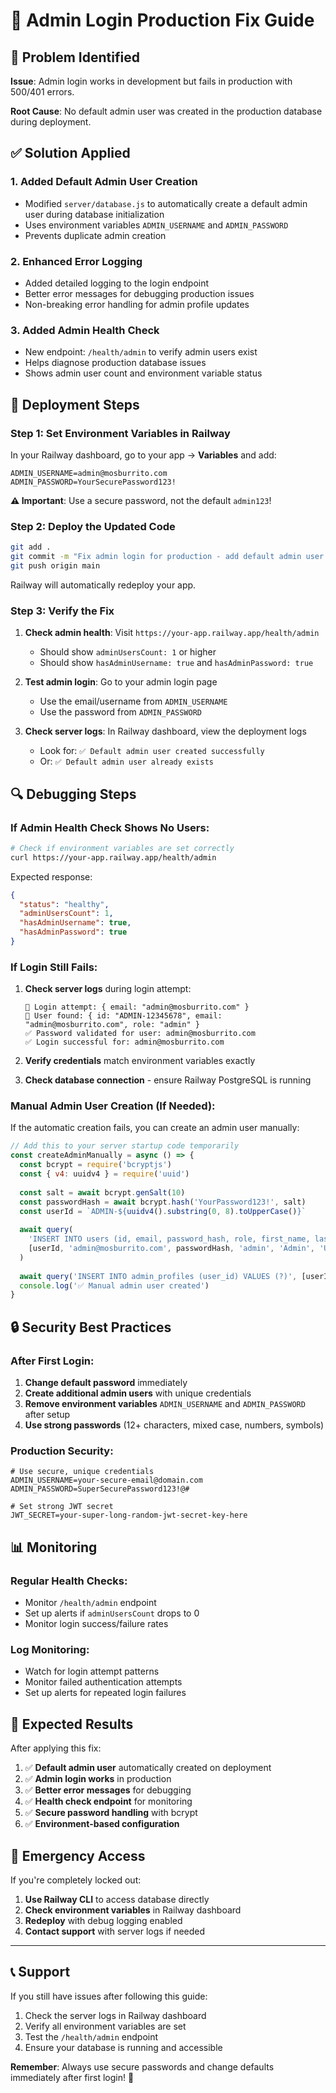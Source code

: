 # 🔐 Admin Login Production Fix Guide

## 🚨 Problem Identified

**Issue**: Admin login works in development but fails in production with 500/401 errors.

**Root Cause**: No default admin user was created in the production database during deployment.

## ✅ Solution Applied

### 1. **Added Default Admin User Creation**
- Modified `server/database.js` to automatically create a default admin user during database initialization
- Uses environment variables `ADMIN_USERNAME` and `ADMIN_PASSWORD`
- Prevents duplicate admin creation

### 2. **Enhanced Error Logging**
- Added detailed logging to the login endpoint
- Better error messages for debugging production issues
- Non-breaking error handling for admin profile updates

### 3. **Added Admin Health Check**
- New endpoint: `/health/admin` to verify admin users exist
- Helps diagnose production database issues
- Shows admin user count and environment variable status

## 🚀 Deployment Steps

### **Step 1: Set Environment Variables in Railway**

In your Railway dashboard, go to your app → **Variables** and add:

```env
ADMIN_USERNAME=admin@mosburrito.com
ADMIN_PASSWORD=YourSecurePassword123!
```

**⚠️ Important**: Use a secure password, not the default `admin123`!

### **Step 2: Deploy the Updated Code**

```bash
git add .
git commit -m "Fix admin login for production - add default admin user creation"
git push origin main
```

Railway will automatically redeploy your app.

### **Step 3: Verify the Fix**

1. **Check admin health**: Visit `https://your-app.railway.app/health/admin`
   - Should show `adminUsersCount: 1` or higher
   - Should show `hasAdminUsername: true` and `hasAdminPassword: true`

2. **Test admin login**: Go to your admin login page
   - Use the email/username from `ADMIN_USERNAME`
   - Use the password from `ADMIN_PASSWORD`

3. **Check server logs**: In Railway dashboard, view the deployment logs
   - Look for: `✅ Default admin user created successfully`
   - Or: `✅ Default admin user already exists`

## 🔍 Debugging Steps

### **If Admin Health Check Shows No Users:**

```bash
# Check if environment variables are set correctly
curl https://your-app.railway.app/health/admin
```

Expected response:
```json
{
  "status": "healthy",
  "adminUsersCount": 1,
  "hasAdminUsername": true,
  "hasAdminPassword": true
}
```

### **If Login Still Fails:**

1. **Check server logs** during login attempt:
   ```
   🔐 Login attempt: { email: "admin@mosburrito.com" }
   👤 User found: { id: "ADMIN-12345678", email: "admin@mosburrito.com", role: "admin" }
   ✅ Password validated for user: admin@mosburrito.com
   ✅ Login successful for: admin@mosburrito.com
   ```

2. **Verify credentials** match environment variables exactly

3. **Check database connection** - ensure Railway PostgreSQL is running

### **Manual Admin User Creation (If Needed):**

If the automatic creation fails, you can create an admin user manually:

```javascript
// Add this to your server startup code temporarily
const createAdminManually = async () => {
  const bcrypt = require('bcryptjs')
  const { v4: uuidv4 } = require('uuid')
  
  const salt = await bcrypt.genSalt(10)
  const passwordHash = await bcrypt.hash('YourPassword123!', salt)
  const userId = `ADMIN-${uuidv4().substring(0, 8).toUpperCase()}`
  
  await query(
    'INSERT INTO users (id, email, password_hash, role, first_name, last_name) VALUES (?, ?, ?, ?, ?, ?)',
    [userId, 'admin@mosburrito.com', passwordHash, 'admin', 'Admin', 'User']
  )
  
  await query('INSERT INTO admin_profiles (user_id) VALUES (?)', [userId])
  console.log('✅ Manual admin user created')
}
```

## 🔒 Security Best Practices

### **After First Login:**

1. **Change default password** immediately
2. **Create additional admin users** with unique credentials
3. **Remove environment variables** `ADMIN_USERNAME` and `ADMIN_PASSWORD` after setup
4. **Use strong passwords** (12+ characters, mixed case, numbers, symbols)

### **Production Security:**

```env
# Use secure, unique credentials
ADMIN_USERNAME=your-secure-email@domain.com
ADMIN_PASSWORD=SuperSecurePassword123!@#

# Set strong JWT secret
JWT_SECRET=your-super-long-random-jwt-secret-key-here
```

## 📊 Monitoring

### **Regular Health Checks:**
- Monitor `/health/admin` endpoint
- Set up alerts if `adminUsersCount` drops to 0
- Monitor login success/failure rates

### **Log Monitoring:**
- Watch for login attempt patterns
- Monitor failed authentication attempts
- Set up alerts for repeated login failures

## 🎯 Expected Results

After applying this fix:

1. ✅ **Default admin user** automatically created on deployment
2. ✅ **Admin login works** in production
3. ✅ **Better error messages** for debugging
4. ✅ **Health check endpoint** for monitoring
5. ✅ **Secure password handling** with bcrypt
6. ✅ **Environment-based configuration**

## 🚨 Emergency Access

If you're completely locked out:

1. **Use Railway CLI** to access database directly
2. **Check environment variables** in Railway dashboard
3. **Redeploy** with debug logging enabled
4. **Contact support** with server logs if needed

---

## 📞 Support

If you still have issues after following this guide:

1. Check the server logs in Railway dashboard
2. Verify all environment variables are set
3. Test the `/health/admin` endpoint
4. Ensure your database is running and accessible

**Remember**: Always use secure passwords and change defaults immediately after first login! 🔐 
